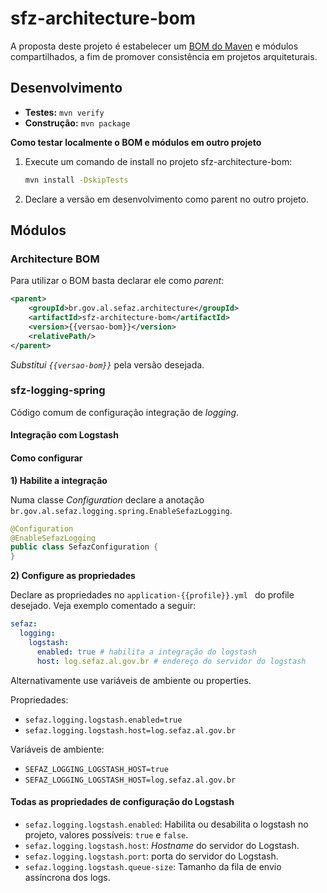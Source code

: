 # sfz-architecture-bom

A proposta deste projeto é estabelecer um [BOM do Maven](https://maven.apache.org/guides/introduction/introduction-to-dependency-mechanism.html#bill-of-materials-bom-poms) e módulos compartilhados, a fim de promover consistência em projetos arquiteturais.

## Desenvolvimento

* **Testes:** `mvn verify`
* **Construção:** `mvn package`

**Como testar localmente o BOM e módulos em outro projeto**

1. Execute um comando de install no projeto sfz-architecture-bom:

   ```bash
   mvn install -DskipTests
   ```

2. Declare a versão em desenvolvimento como parent no outro projeto.

## Módulos

### Architecture BOM

Para utilizar o BOM basta declarar ele como *parent*:

```xml
<parent>
    <groupId>br.gov.al.sefaz.architecture</groupId>
    <artifactId>sfz-architecture-bom</artifactId>
    <version>{{versao-bom}}</version>
    <relativePath/>
</parent>
```

*Substitui `{{versao-bom}}`* pela versão desejada.

### sfz-logging-spring

Código comum de configuração integração de *logging*.

#### Integração com Logstash

#### Como configurar

**1) Habilite a integração**

Numa classe *Configuration* declare a anotação `br.gov.al.sefaz.logging.spring.EnableSefazLogging`.

```java
@Configuration
@EnableSefazLogging
public class SefazConfiguration {
}
```

**2) Configure as propriedades**

Declare as propriedades no `application-{{profile}}.yml ` do profile desejado. Veja exemplo comentado a seguir:

```yaml
sefaz:
  logging:
    logstash:
      enabled: true # habilita a integração do logstash
      host: log.sefaz.al.gov.br # endereço do servidor do logstash
```

Alternativamente use variáveis de ambiente ou properties.

Propriedades:

* `sefaz.logging.logstash.enabled=true`
* `sefaz.logging.logstash.host=log.sefaz.al.gov.br`

Variáveis de ambiente:

* `SEFAZ_LOGGING_LOGSTASH_HOST=true`
* `SEFAZ_LOGGING_LOGSTASH_HOST=log.sefaz.al.gov.br`

#### Todas as propriedades de configuração do Logstash

- `sefaz.logging.logstash.enabled`: Habilita ou desabilita o logstash no projeto, valores possíveis: `true` e `false`.
- `sefaz.logging.logstash.host`:  *Hostname* do servidor do Logstash.
- `sefaz.logging.logstash.port`:  porta do servidor do Logstash.
- `sefaz.logging.logstash.queue-size`:  Tamanho da fila de envio assíncrona dos logs.

